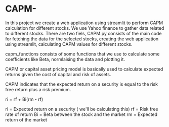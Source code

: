 # CAPM-
In this project we create a web application using streamlit to perform CAPM calculation for different stocks. We use Yahoo finance to gather data related to different stocks. 
There are two fiels, CAPM.py consists of the main code for fetching the data for the selected stocks, creating the web application using streamlit, calculating CAPM values for different stocks.  

capm_functions consists of some functions that we use to calculate some coefficients like Beta, normlaising the data and plotting it. 

CAPM or capital asset pricing model is basically used to calculate expected returns given the cost of capital and risk of assets. 

CAPM indicates that the expected return on a security is equal to the risk free return plus a risk premium.

ri = rf + Bi(rm - rf)

ri = Expected return on a security ( we'll be calculating this)
rf = Risk free rate of return 
Bi = Beta between the stock and the market 
rm = Expected return of the market 


